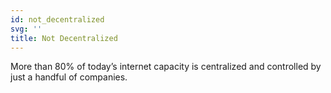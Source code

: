 ```yaml
---
id: not_decentralized
svg: ''
title: Not Decentralized
---
```


More than 80% of today’s internet capacity is centralized and controlled by just a handful of companies.

